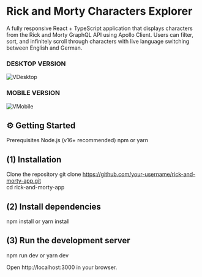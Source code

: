 # Rick and Morty Characters Explorer <br>

A fully responsive React + TypeScript application that displays characters from the Rick and Morty GraphQL API using Apollo Client. Users can filter, sort, and infinitely scroll through characters with live language switching between English and German. 
<br>


### DESKTOP VERSION
![VDesktop](https://github.com/user-attachments/assets/299779c7-b493-41f5-bf41-a57beaab6988) <br>

### MOBILE VERSION
![VMobile](https://github.com/user-attachments/assets/770363ee-1c0a-4492-8e83-488ea142721c) <br>


## ⚙️ Getting Started
 Prerequisites
 Node.js (v16+ recommended)
 npm or yarn

## (1) Installation 
Clone the repository
git clone https://github.com/your-username/rick-and-morty-app.git <br>
cd rick-and-morty-app
<br>

## (2) Install dependencies
npm install
 or
yarn install

## (3) Run the development server
npm run dev
or
yarn dev

Open http://localhost:3000 in your browser.

